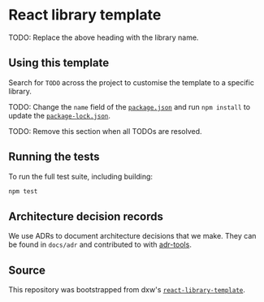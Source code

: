 # React library template

TODO: Replace the above heading with the library name.

## Using this template

Search for `TODO` across the project to customise the template to a specific
library.

TODO: Change the `name` field of the [`package.json`](package.json) and run
`npm install` to update the [`package-lock.json`](package-lock.json).

TODO: Remove this section when all TODOs are resolved.

## Running the tests

To run the full test suite, including building:

```bash
npm test
```

## Architecture decision records

We use ADRs to document architecture decisions that we make. They can be found
in `docs/adr` and contributed to with
[adr-tools](https://github.com/npryce/adr-tools).

## Source

This repository was bootstrapped from dxw's
[`react-library-template`](https://github.com/dxw/react-library-template).
